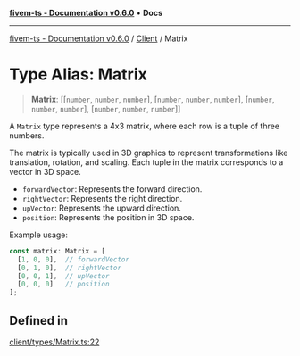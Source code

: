 [**fivem-ts - Documentation v0.6.0**](../../../README.md) • **Docs**

***

[fivem-ts - Documentation v0.6.0](../../../README.md) / [Client](../README.md) / Matrix

# Type Alias: Matrix

> **Matrix**: [[`number`, `number`, `number`], [`number`, `number`, `number`], [`number`, `number`, `number`], [`number`, `number`, `number`]]

A `Matrix` type represents a 4x3 matrix, where each row is a tuple of three numbers.

The matrix is typically used in 3D graphics to represent transformations like translation,
rotation, and scaling. Each tuple in the matrix corresponds to a vector in 3D space.

- `forwardVector`: Represents the forward direction.
- `rightVector`: Represents the right direction.
- `upVector`: Represents the upward direction.
- `position`: Represents the position in 3D space.

Example usage:
```ts
const matrix: Matrix = [
  [1, 0, 0],  // forwardVector
  [0, 1, 0],  // rightVector
  [0, 0, 1],  // upVector
  [0, 0, 0]   // position
];
```

## Defined in

[client/types/Matrix.ts:22](https://github.com/Purpose-Dev/fivem-ts/blob/main/src/client/types/Matrix.ts#L22)
